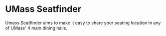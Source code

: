 # UMass Seatfinder

Umass Seatfinder aims to make it easy to share your
seating location in any of UMass' 4 main dining halls.
